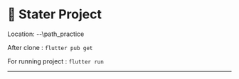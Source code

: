 # :rocket: Stater Project

Location: --\path_practice

After clone : `flutter pub get`

For running project : `flutter run`

----


